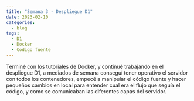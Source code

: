 ```yaml
---
title: "Semana 3 - Despliegue D1"
date: 2023-02-10
categories:
  - blog
tags:
  - D1
  - Docker
  - Codigo fuente
---
```


Terminé con los tutoriales de Docker, y continué trabajando en el despliegue D1, a mediados de semana conseguí tener operativo el servidor con todos los contenedores, empecé a manipular el código fuente y hacer pequeños cambios en local para entender cual era el flujo que seguía el código, y como se comunicaban las diferentes capas del servidor.


